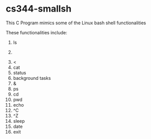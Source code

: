 # cs344-smallsh
This C Program mimics some of the Linux bash shell functionalities

These functionalities include:
1. ls
2. >
3. <
4. cat
5. status
6. background tasks
7. &
8. ps
9. cd
10. pwd
11. echo
12. ^C
13. ^Z
14. sleep
15. date
16. exit

